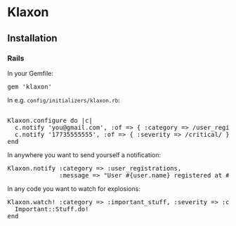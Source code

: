 # Klaxon

## Installation

### Rails

In your Gemfile:
<pre>
gem 'klaxon'
</pre>

In e.g. `config/initializers/klaxon.rb`:
<pre>

Klaxon.configure do |c|
  c.notify 'you@gmail.com', :of => { :category => /user_registrations/ }, :by => :email
  c.notify '17735555555', :of => { :severity => /critical/ }, :by => :text_message
end
</pre>

In anywhere you want to send yourself a notification:
<pre>
Klaxon.notify :category => :user_registrations,
              :message => "User #{user.name} registered at #{Time.now}!"
</pre>

In any code you want to watch for explosions:
<pre>
Klaxon.watch! :category => :important_stuff, :severity => :critical, :message => "Error doing important stuff!" do
  Important::Stuff.do!
end
</pre>
